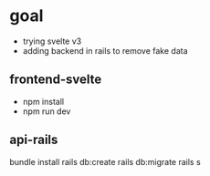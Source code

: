 
# goal

- trying svelte v3
- adding backend in rails to remove fake data

## frontend-svelte
- npm install
- npm run dev

## api-rails
bundle install
rails db:create
rails db:migrate
rails s
